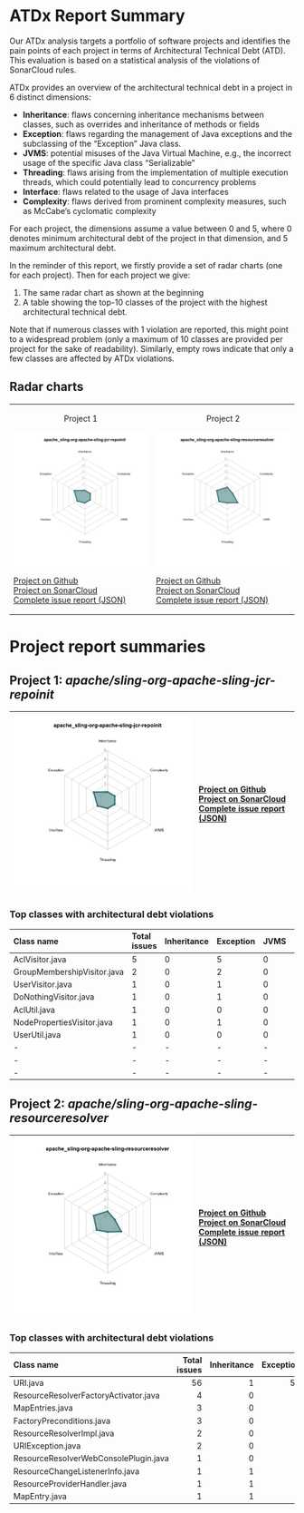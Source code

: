 # ATDx Report Summary
Our ATDx analysis targets a portfolio of software projects and identifies the pain points of each project in terms of Architectural Technical Debt (ATD). This evaluation is based on a statistical analysis of the violations of SonarCloud rules.

ATDx provides an overview of the architectural technical debt in a project  in 6 distinct dimensions:
* **Inheritance**: flaws concerning inheritance mechanisms between classes, such as overrides and inheritance of methods or fields
* **Exception**: flaws regarding the management of Java exceptions and the subclassing of the “Exception” Java class.
* **JVMS**: potential misuses of the Java Virtual Machine, e.g., the incorrect usage of the specific Java class “Serializable”
* **Threading**: flaws arising from the implementation of multiple execution threads, which could potentially lead to concurrency problems
* **Interface**: flaws related to the usage of Java interfaces
* **Complexity**: flaws derived from prominent complexity measures, such as McCabe’s cyclomatic complexity

For each project, the dimensions assume a value between 0 and 5, where 0 denotes minimum architectural debt of the project in that dimension, and 5 maximum architectural debt.

In the reminder of this report, we firstly provide a set of radar charts (one for each project). Then for each project we give:
1. The same radar chart as shown at the beginning
2. A table showing the top-10 classes of the project with the highest architectural technical debt.

Note that if numerous classes with 1 violation are reported, this might point to a widespread problem (only a maximum of 10 classes are provided per project for the sake of readability). Similarly, empty rows indicate that only a few classes are affected by ATDx violations.

## Radar charts
|||
|-|-|
|<p align="center">Project 1</p><img src="https://github.com/S2-group/ATDx_reports/blob/master/plots/apache_sling-org-apache-sling-jcr-repoinit.jpg"/> <p style="text-align:left">[Project on Github](https://github.com/apache/sling-org-apache-sling-jcr-repoinit) <br> [Project on SonarCloud ](https://sonarcloud.io/dashboard?id=apache_sling-org-apache-sling-jcr-repoinit) <br> [Complete issue report (JSON)](https://github.com/S2-group/ATDx_reports/blob/master/jsons/apache_sling-org-apache-sling-jcr-repoinit.json)</p>|<p align="center">Project 2</p><img src="https://github.com/S2-group/ATDx_reports/blob/master/plots/apache_sling-org-apache-sling-resourceresolver.jpg"/> <p style="text-align:left">[Project on Github](https://github.com/apache/sling-org-apache-sling-resourceresolver) <br> [Project on SonarCloud ](https://sonarcloud.io/dashboard?id=apache_sling-org-apache-sling-resourceresolver) <br> [Complete issue report (JSON)](https://github.com/S2-group/ATDx_reports/blob/master/jsons/apache_sling-org-apache-sling-resourceresolver.json)</p>
# Project report summaries
## Project 1: _apache/sling-org-apache-sling-jcr-repoinit_
|<img src="https://github.com/S2-group/ATDx_reports/blob/master/plots/apache_sling-org-apache-sling-jcr-repoinit.jpg"/>|<p style="text-align:left">[Project on Github](https://github.com/apache/sling-org-apache-sling-jcr-repoinit) <br> [Project on SonarCloud ](https://sonarcloud.io/dashboard?id=apache_sling-org-apache-sling-jcr-repoinit) <br> [Complete issue report (JSON)](https://github.com/S2-group/ATDx_reports/blob/master/jsons/apache_sling-org-apache-sling-jcr-repoinit.json)</p>
|-|-|
### Top classes with architectural debt violations
| Class name                  | Total issues   | Inheritance   | Exception   | JVMS   | Interface   | Threading   | Complexity   | Fully qualified class name                                                   |
|:----------------------------|:---------------|:--------------|:------------|:-------|:------------|:------------|:-------------|:-----------------------------------------------------------------------------|
| AclVisitor.java             | 5              | 0             | 5           | 0      | 0           | 0           | 0            | src/main/java/org/apache/sling/jcr/repoinit/impl/AclVisitor.java             |
| GroupMembershipVisitor.java | 2              | 0             | 2           | 0      | 0           | 0           | 0            | src/main/java/org/apache/sling/jcr/repoinit/impl/GroupMembershipVisitor.java |
| UserVisitor.java            | 1              | 0             | 1           | 0      | 0           | 0           | 0            | src/main/java/org/apache/sling/jcr/repoinit/impl/UserVisitor.java            |
| DoNothingVisitor.java       | 1              | 0             | 1           | 0      | 0           | 0           | 0            | src/main/java/org/apache/sling/jcr/repoinit/impl/DoNothingVisitor.java       |
| AclUtil.java                | 1              | 0             | 0           | 0      | 1           | 0           | 0            | src/main/java/org/apache/sling/jcr/repoinit/impl/AclUtil.java                |
| NodePropertiesVisitor.java  | 1              | 0             | 1           | 0      | 0           | 0           | 0            | src/main/java/org/apache/sling/jcr/repoinit/impl/NodePropertiesVisitor.java  |
| UserUtil.java               | 1              | 0             | 0           | 0      | 1           | 0           | 0            | src/main/java/org/apache/sling/jcr/repoinit/impl/UserUtil.java               |
| -                           | -              | -             | -           | -      | -           | -           | -            | -                                                                            |
| -                           | -              | -             | -           | -      | -           | -           | -            | -                                                                            |
| -                           | -              | -             | -           | -      | -           | -           | -            | -                                                                            |

## Project 2: _apache/sling-org-apache-sling-resourceresolver_
|<img src="https://github.com/S2-group/ATDx_reports/blob/master/plots/apache_sling-org-apache-sling-resourceresolver.jpg"/>|<p style="text-align:left">[Project on Github](https://github.com/apache/sling-org-apache-sling-resourceresolver) <br> [Project on SonarCloud ](https://sonarcloud.io/dashboard?id=apache_sling-org-apache-sling-resourceresolver) <br> [Complete issue report (JSON)](https://github.com/S2-group/ATDx_reports/blob/master/jsons/apache_sling-org-apache-sling-resourceresolver.json)</p>
|-|-|
### Top classes with architectural debt violations
| Class name                            |   Total issues |   Inheritance |   Exception |   JVMS |   Interface |   Threading |   Complexity | Fully qualified class name                                                                         |
|:--------------------------------------|---------------:|--------------:|------------:|-------:|------------:|------------:|-------------:|:---------------------------------------------------------------------------------------------------|
| URI.java                              |             56 |             1 |          54 |      0 |           1 |           0 |            0 | src/main/java/org/apache/sling/resourceresolver/impl/helper/URI.java                               |
| ResourceResolverFactoryActivator.java |              4 |             0 |           0 |      0 |           4 |           0 |            0 | src/main/java/org/apache/sling/resourceresolver/impl/ResourceResolverFactoryActivator.java         |
| MapEntries.java                       |              3 |             0 |           3 |      0 |           0 |           0 |            0 | src/main/java/org/apache/sling/resourceresolver/impl/mapping/MapEntries.java                       |
| FactoryPreconditions.java             |              3 |             0 |           0 |      0 |           3 |           0 |            0 | src/main/java/org/apache/sling/resourceresolver/impl/FactoryPreconditions.java                     |
| ResourceResolverImpl.java             |              2 |             0 |           2 |      0 |           0 |           0 |            0 | src/main/java/org/apache/sling/resourceresolver/impl/ResourceResolverImpl.java                     |
| URIException.java                     |              2 |             0 |           2 |      0 |           0 |           0 |            0 | src/main/java/org/apache/sling/resourceresolver/impl/helper/URIException.java                      |
| ResourceResolverWebConsolePlugin.java |              1 |             0 |           1 |      0 |           0 |           0 |            0 | src/main/java/org/apache/sling/resourceresolver/impl/console/ResourceResolverWebConsolePlugin.java |
| ResourceChangeListenerInfo.java       |              1 |             1 |           0 |      0 |           0 |           0 |            0 | src/main/java/org/apache/sling/resourceresolver/impl/observation/ResourceChangeListenerInfo.java   |
| ResourceProviderHandler.java          |              1 |             1 |           0 |      0 |           0 |           0 |            0 | src/main/java/org/apache/sling/resourceresolver/impl/providers/ResourceProviderHandler.java        |
| MapEntry.java                         |              1 |             1 |           0 |      0 |           0 |           0 |            0 | src/main/java/org/apache/sling/resourceresolver/impl/mapping/MapEntry.java                         |


